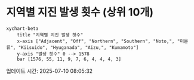 # 지역별 지진 발생 횟수 (상위 10개)

```mermaid
xychart-beta
    title "지역별 지진 발생 횟수"
    x-axis ["Adjacent", "Off", "Northern", "Southern", "Noto,", "미분류", "Kiisuido", "Hyuganada", "Aizu,", "Kumamoto"]
    y-axis "발생 횟수" 0 --> 1578
    bar [1576, 55, 11, 9, 7, 6, 4, 4, 4, 3]
```

업데이트 시간: 2025-07-10 08:05:32
